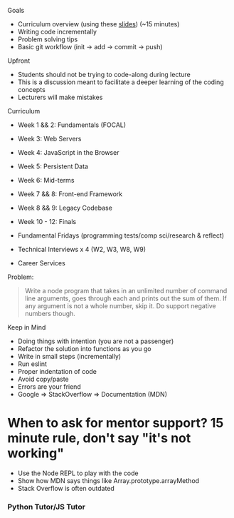 Goals
- Curriculum overview (using these [slides](https://docs.google.com/presentation/d/1m3R_aN4S5YoCBmXRbjaZQGatygWyZXYLcN-fkcP_HWA)) (~15 minutes)
- Writing code incrementally
- Problem solving tips
- Basic git workflow (init -> add -> commit -> push)

Upfront
- Students should not be trying to code-along during lecture
- This is a discussion meant to facilitate a deeper learning of the coding concepts
- Lecturers will make mistakes

Curriculum
- Week 1 && 2: Fundamentals (FOCAL)
- Week 3: Web Servers
- Week 4: JavaScript in the Browser
- Week 5: Persistent Data
- Week 6: Mid-terms
- Week 7 && 8: Front-end Framework
- Week 8 && 9: Legacy Codebase
- Week 10 - 12: Finals

- Fundamental Fridays (programming tests/comp sci/research & reflect)
- Technical Interviews x 4 (W2, W3, W8, W9)
- Career Services

Problem:
> Write a node program that takes in an unlimited number of command line arguments, goes through each and prints out the sum of them. If any argument is not a whole number, skip it. Do support negative numbers though.

Keep in Mind
- Doing things with intention (you are not a passenger)
- Refactor the solution into functions as you go
- Write in small steps (incrementally)
- Run eslint
- Proper indentation of code
- Avoid copy/paste
- Errors are your friend
- Google => StackOverflow => Documentation (MDN)

# When to ask for mentor support? 15 minute rule, don't say "it's not working"

- Use the Node REPL to play with the code
- Show how MDN says things like Array.prototype.arrayMethod
- Stack Overflow is often outdated

### Python Tutor/JS Tutor
